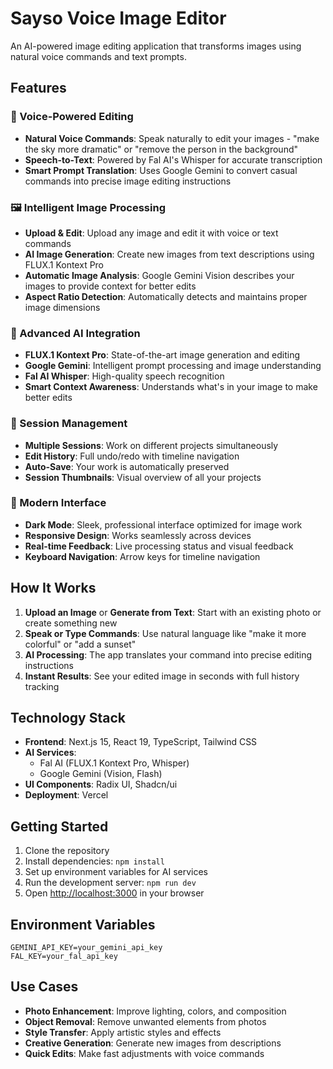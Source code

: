 # Sayso Voice Image Editor

An AI-powered image editing application that transforms images using natural voice commands and text prompts.

## Features

### 🎤 Voice-Powered Editing
- **Natural Voice Commands**: Speak naturally to edit your images - "make the sky more dramatic" or "remove the person in the background"
- **Speech-to-Text**: Powered by Fal AI's Whisper for accurate transcription
- **Smart Prompt Translation**: Uses Google Gemini to convert casual commands into precise image editing instructions

### 🖼️ Intelligent Image Processing
- **Upload & Edit**: Upload any image and edit it with voice or text commands
- **AI Image Generation**: Create new images from text descriptions using FLUX.1 Kontext Pro
- **Automatic Image Analysis**: Google Gemini Vision describes your images to provide context for better edits
- **Aspect Ratio Detection**: Automatically detects and maintains proper image dimensions

### 🎯 Advanced AI Integration
- **FLUX.1 Kontext Pro**: State-of-the-art image generation and editing
- **Google Gemini**: Intelligent prompt processing and image understanding
- **Fal AI Whisper**: High-quality speech recognition
- **Smart Context Awareness**: Understands what's in your image to make better edits

### 💾 Session Management
- **Multiple Sessions**: Work on different projects simultaneously
- **Edit History**: Full undo/redo with timeline navigation
- **Auto-Save**: Your work is automatically preserved
- **Session Thumbnails**: Visual overview of all your projects

### 🎨 Modern Interface
- **Dark Mode**: Sleek, professional interface optimized for image work
- **Responsive Design**: Works seamlessly across devices
- **Real-time Feedback**: Live processing status and visual feedback
- **Keyboard Navigation**: Arrow keys for timeline navigation

## How It Works

1. **Upload an Image** or **Generate from Text**: Start with an existing photo or create something new
2. **Speak or Type Commands**: Use natural language like "make it more colorful" or "add a sunset"
3. **AI Processing**: The app translates your command into precise editing instructions
4. **Instant Results**: See your edited image in seconds with full history tracking

## Technology Stack

- **Frontend**: Next.js 15, React 19, TypeScript, Tailwind CSS
- **AI Services**: 
  - Fal AI (FLUX.1 Kontext Pro, Whisper)
  - Google Gemini (Vision, Flash)
- **UI Components**: Radix UI, Shadcn/ui
- **Deployment**: Vercel

## Getting Started

1. Clone the repository
2. Install dependencies: `npm install`
3. Set up environment variables for AI services
4. Run the development server: `npm run dev`
5. Open [http://localhost:3000](http://localhost:3000) in your browser

## Environment Variables

```env
GEMINI_API_KEY=your_gemini_api_key
FAL_KEY=your_fal_api_key
```

## Use Cases

- **Photo Enhancement**: Improve lighting, colors, and composition
- **Object Removal**: Remove unwanted elements from photos
- **Style Transfer**: Apply artistic styles and effects
- **Creative Generation**: Generate new images from descriptions
- **Quick Edits**: Make fast adjustments with voice commands